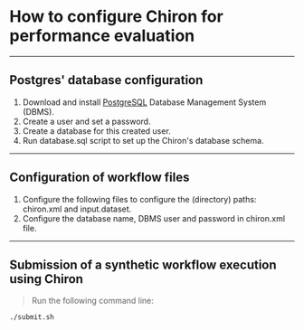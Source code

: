 # How to configure Chiron for performance evaluation
----
## Postgres' database configuration
1. Download and install [PostgreSQL](https://www.postgresql.org) Database Management System (DBMS).
2. Create a user and set a password.
3. Create a database for this created user.
4. Run database.sql script to set up the Chiron's database schema.

----
## Configuration of workflow files
1. Configure the following files to configure the (directory) paths: chiron.xml and input.dataset.
2. Configure the database name, DBMS user and password in chiron.xml file.

----
## Submission of a synthetic workflow execution using Chiron
> Run the following command line:

    ./submit.sh
